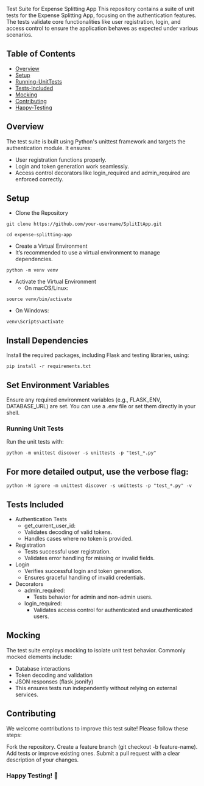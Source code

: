 Test Suite for Expense Splitting App
This repository contains a suite of unit tests for the Expense Splitting App, focusing on the authentication features. The tests validate core functionalities like user registration, login, and access control to ensure the application behaves as expected under various scenarios.

## Table of Contents
- [Overview](#overview)
- [Setup](#setup)
- [Running-UnitTests](#running-unit-tests)
- [Tests-Included](#tests-included)
- [Mocking](#mocking)
- [Contributing](#contributing)
- [Happy-Testing](#happy-testing-)


## Overview
The test suite is built using Python's unittest framework and targets the authentication module. It ensures:

- User registration functions properly.
- Login and token generation work seamlessly.
- Access control decorators like login_required and admin_required are enforced correctly.

## Setup
- Clone the Repository
```
git clone https://github.com/your-username/SplitItApp.git

cd expense-splitting-app
```
- Create a Virtual Environment
- It’s recommended to use a virtual environment to manage dependencies.
```
python -m venv venv
```
- Activate the Virtual Environment
  - On macOS/Linux:
```
source venv/bin/activate
```
   - On Windows:
```
venv\Scripts\activate
```

## Install Dependencies
Install the required packages, including Flask and testing libraries, using:

```
pip install -r requirements.txt
```

## Set Environment Variables
Ensure any required environment variables (e.g., FLASK_ENV, DATABASE_URL) are set. You can use a .env file or set them directly in your shell.

### Running Unit Tests
Run the unit tests with:

```
python -m unittest discover -s unittests -p "test_*.py"
```

## For more detailed output, use the verbose flag:

```
python -W ignore -m unittest discover -s unittests -p "test_*.py" -v
```
## Tests Included
  - Authentication Tests
    - get_current_user_id:
    - Validates decoding of valid tokens.
    - Handles cases where no token is provided.
  - Registration
    - Tests successful user registration.
    - Validates error handling for missing or invalid fields.
  - Login
    - Verifies successful login and token generation.
    - Ensures graceful handling of invalid credentials.
- Decorators
    - admin_required:
        - Tests behavior for admin and non-admin users.
    - login_required:
        - Validates access control for authenticated and unauthenticated users.

## Mocking
The test suite employs mocking to isolate unit test behavior. Commonly mocked elements include:

- Database interactions
- Token decoding and validation
- JSON responses (flask.jsonify)
- This ensures tests run independently without relying on external services.

## Contributing
We welcome contributions to improve this test suite! Please follow these steps:

Fork the repository.
Create a feature branch (git checkout -b feature-name).
Add tests or improve existing ones.
Submit a pull request with a clear description of your changes.

### Happy Testing! 🎉

